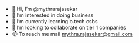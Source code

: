 - 👋 Hi, I’m @mythrarajasekar
- 👀 I’m interested in doing business
- 🌱 I’m currently learning b.tech csbs
- 💞️ I’m looking to collaborate on tier 1 companies
- 📫 To reach me mail mythra.rajasekar@gmail.com

<!---
mythrarajasekar/mythrarajasekar is a ✨ special ✨ repository because its `README.md` (this file) appears on your GitHub profile.
You can click the Preview link to take a look at your changes.
--->
